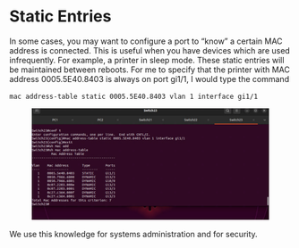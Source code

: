 # Static Entries

In some cases, you may want to configure a port to “know” a certain MAC address is connected. This is useful when you have devices which are used infrequently. For example, a printer in sleep mode. These static entries will be maintained between reboots. For me to specify that the printer with MAC address 0005.5E40.8403 is always on port gi1/1, I would type the command

```
mac address-table static 0005.5E40.8403 vlan 1 interface gi1/1
```

<figure><img src="../.gitbook/assets/image (1) (1) (1) (1).png" alt=""><figcaption></figcaption></figure>

We use this knowledge for systems administration and for security.
